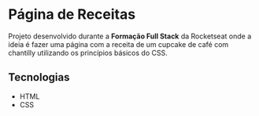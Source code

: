 <h1>Página de Receitas</h1>
<p>Projeto desenvolvido durante a <strong>Formação Full Stack</strong> da Rocketseat onde a ideia é fazer uma página com a receita de um cupcake de café com chantilly utilizando os princípios básicos do CSS.</p>
<h2>Tecnologias</h2>
<ul>
  <li>HTML</li>
  <li>CSS</li>
</ul>
